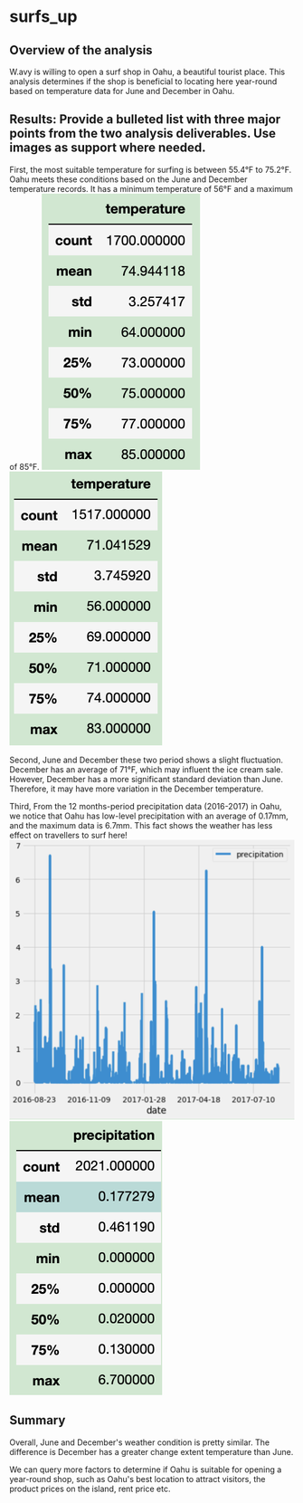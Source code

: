 # surfs_up

## Overview of the analysis
W.avy is willing to open a surf shop in Oahu, a beautiful tourist place. This analysis determines if the shop is beneficial to locating here year-round based on temperature data for June and December in Oahu.

## Results: Provide a bulleted list with three major points from the two analysis deliverables. Use images as support where needed.

First, the most suitable temperature for surfing is between 55.4°F to 75.2°F. Oahu meets these conditions based on the June and December temperature records. It has a minimum temperature of 56°F and a maximum of 85°F.
![june](resources/june.png)
![dec](resources/dec.png)

Second,
June and December these two period shows a slight fluctuation. December has an average of 71°F, which may influent the ice cream sale. However, December has a more significant standard deviation than June. Therefore, it may have more variation in the December temperature. 

Third,
From the 12 months-period precipitation data (2016-2017) in Oahu, we notice that Oahu has low-level precipitation with an average of 0.17mm, and the maximum data is 6.7mm. This fact shows the weather has less effect on travellers to surf here!
![precipitation](resources/precipitation.png)
![pre](resources/pre.png)

## Summary
Overall, June and December's weather condition is pretty similar. The difference is December has a greater change extent temperature than June. 

We can query more factors to determine if Oahu is suitable for opening a year-round shop, such as Oahu's best location to attract visitors, the product prices on the island, rent price etc.
